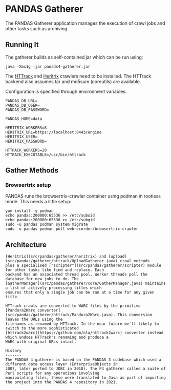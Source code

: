 PANDAS Gatherer
===============

The PANDAS Gatherer application manages the execution of crawl jobs and other tasks such as archiving.

Running It
----------

The gatherer builds as self-contained jar which can be run using:

    java -Xmx1g -jar panads4-gatherer.jar

The [HTTrack](https://www.httrack.com/) and [Heritrix](https://github.com/internetarchive/heritrix3) crawlers need to
be installed. The HTTrack backend also assumes tar and md5sum (coreutils) are available.

Configuration is specified through environment variables:

    PANDAS_DB_URL=
    PANDAS_DB_USER=
    PANDAS_DB_PASSWORD=

    PANDAS_HOME=data

    HERITRIX_WORKERS=8
    HERITRIX_URL=https://localhost:8443/engine
    HERITRIX_USER=
    HERITRIX_PASSWORD=

    HTTRACK_WORKERS=20
    HTTRACK_EXECUTABLE=/usr/bin/httrack

Gather Methods
--------------

### Browsertrix setup

PANDAS runs the browsertrix-crawler container using podman in rootless mode. This needs a little setup:

    yum install -y podman
    echo pandas:200000:65536 >> /etc/subuid
    echo pandas:200000:65536 >> /etc/subgid
    sudo -u pandas podman system migrate
    sudo -u pandas podman pull webrecorder/browsertrix-crawler

Architecture
------------
~~~~There are separate backends for each of the [HTTrack](src/pandas/gatherer/httrack),
[Heritrix](src/pandas/gatherer/heritrix) and [upload](src/pandas/gatherer/httrack/UploadGatherer.java) crawl methods
plus a specialised ["scripter"](src/pandas/gatherer/scripter) module for other tasks like find and replace. Each
backend has an associated thread pool. Worker threads poll the database for new jobs to do. The 
[GatherManager](src/pandas/gatherer/core/GatherManager.java) maintains a list of actively processing titles which
ensures that only a single job can be run at a time for any given title.

HTTrack crawls are converted to WARC files by the primitive
[Pandora2Warc converter](src/pandas/gatherer/httrack/Pandora2Warc.java). This conversion leaves the URLs using the 
filenames as renamed by HTTrack. In the near future we'll likely to switch to the more sophisticated
[httrack2warc](https://github.com/nla/httrack2warc) converter instead which undoes HTTrack's renaming and produce a 
WARC with original URLs intact.

History
-------
The PANDAS 4 gatherer is based on the PANDAS 3 codebase which used a different data access layer (EnterpriseObjects in
2007, later ported to JDBI in 2018). The P3 gatherer called a suite of Perl scripts for any operations involving
manipulating files, these were translated to Java as part of importing the project into the PANDAS 4 repository in 2021. 